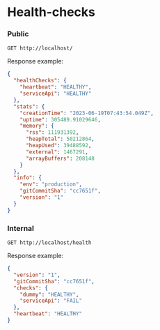 # Health-checks

### Public

`GET http://localhost/`

Response example:

```json
{
  "healthChecks": {
    "heartbeat": "HEALTHY",
    "serviceApi": "HEALTHY"
  },
  "stats": {
    "creationTime": "2023-06-19T07:43:54.049Z",
    "uptime": 305489.91029646,
    "memory": {
      "rss": 111931392,
      "heapTotal": 50212864,
      "heapUsed": 39488592,
      "external": 1467291,
      "arrayBuffers": 208148
    }
  },
  "info": {
    "env": "production",
    "gitCommitSha": "cc7651f",
    "version": "1"
  }
}
```

### Internal

`GET http://localhost/health`

Response example:

```json
{
  "version": "1",
  "gitCommitSha": "cc7651f",
  "checks": {
    "dummy": "HEALTHY",
    "serviceApi": "FAIL"
  },
  "heartbeat": "HEALTHY"
}
```
